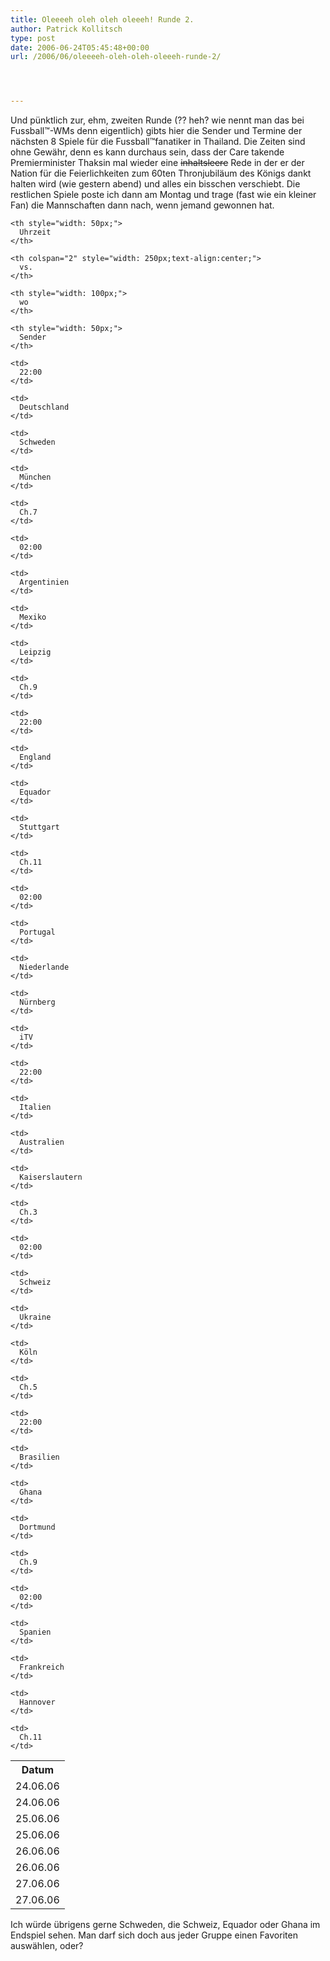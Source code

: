 ```yaml
---
title: Oleeeeh oleh oleh oleeeh! Runde 2.
author: Patrick Kollitsch
type: post
date: 2006-06-24T05:45:48+00:00
url: /2006/06/oleeeeh-oleh-oleh-oleeeh-runde-2/




---
```

Und pünktlich zur, ehm, zweiten Runde (?? heh? wie nennt man das bei Fussball&trade;-WMs denn eigentlich) gibts hier die Sender und Termine der nächsten 8 Spiele für die Fussball&trade;fanatiker in Thailand. Die Zeiten sind ohne Gewähr, denn es kann durchaus sein, dass der Care takende Premierminister Thaksin mal wieder eine <del>inhaltsleere</del> Rede in der er der Nation für die Feierlichkeiten zum 60ten Thronjubiläum des Königs dankt halten wird (wie gestern abend) und alles ein bisschen verschiebt. Die restlichen Spiele poste ich dann am Montag und trage (fast wie ein kleiner Fan) die Mannschaften dann nach, wenn jemand gewonnen hat.

<table summary="Ausstrahlungszeiten der Fussball-WM in Thailand, zweite Runde" cellspacing="0">
  <tr>
    <th style="width: 70px;">
      Datum
    </th>
    
    <th style="width: 50px;">
      Uhrzeit
    </th>
    
    <th colspan="2" style="width: 250px;text-align:center;">
      vs.
    </th>
    
    <th style="width: 100px;">
      wo
    </th>
    
    <th style="width: 50px;">
      Sender
    </th>
  </tr>
  
  <tr class="odd">
    <td>
      24.06.06
    </td>
    
    <td>
      22:00
    </td>
    
    <td>
      Deutschland
    </td>
    
    <td>
      Schweden
    </td>
    
    <td>
      München
    </td>
    
    <td>
      Ch.7
    </td>
  </tr>
  
  <tr class="even">
    <td>
      24.06.06
    </td>
    
    <td>
      02:00
    </td>
    
    <td>
      Argentinien
    </td>
    
    <td>
      Mexiko
    </td>
    
    <td>
      Leipzig
    </td>
    
    <td>
      Ch.9
    </td>
  </tr>
  
  <tr class="odd">
    <td>
      25.06.06
    </td>
    
    <td>
      22:00
    </td>
    
    <td>
      England
    </td>
    
    <td>
      Equador
    </td>
    
    <td>
      Stuttgart
    </td>
    
    <td>
      Ch.11
    </td>
  </tr>
  
  <tr class="even">
    <td>
      25.06.06
    </td>
    
    <td>
      02:00
    </td>
    
    <td>
      Portugal
    </td>
    
    <td>
      Niederlande
    </td>
    
    <td>
      Nürnberg
    </td>
    
    <td>
      iTV
    </td>
  </tr>
  
  <tr class="odd">
    <td>
      26.06.06
    </td>
    
    <td>
      22:00
    </td>
    
    <td>
      Italien
    </td>
    
    <td>
      Australien
    </td>
    
    <td>
      Kaiserslautern
    </td>
    
    <td>
      Ch.3
    </td>
  </tr>
  
  <tr class="even">
    <td>
      26.06.06
    </td>
    
    <td>
      02:00
    </td>
    
    <td>
      Schweiz
    </td>
    
    <td>
      Ukraine
    </td>
    
    <td>
      Köln
    </td>
    
    <td>
      Ch.5
    </td>
  </tr>
  
  <tr class="odd">
    <td>
      27.06.06
    </td>
    
    <td>
      22:00
    </td>
    
    <td>
      Brasilien
    </td>
    
    <td>
      Ghana
    </td>
    
    <td>
      Dortmund
    </td>
    
    <td>
      Ch.9
    </td>
  </tr>
  
  <tr class="even">
    <td>
      27.06.06
    </td>
    
    <td>
      02:00
    </td>
    
    <td>
      Spanien
    </td>
    
    <td>
      Frankreich
    </td>
    
    <td>
      Hannover
    </td>
    
    <td>
      Ch.11
    </td>
  </tr>
</table>

Ich würde übrigens gerne Schweden, die Schweiz, Equador oder Ghana im Endspiel sehen. Man darf sich doch aus jeder Gruppe einen Favoriten auswählen, oder?
